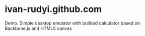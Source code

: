 ivan-rudyi.github.com
=====================

Demo. Simple desktop emulator with builded calculator based on Backbone.js and HTML5 canvas

